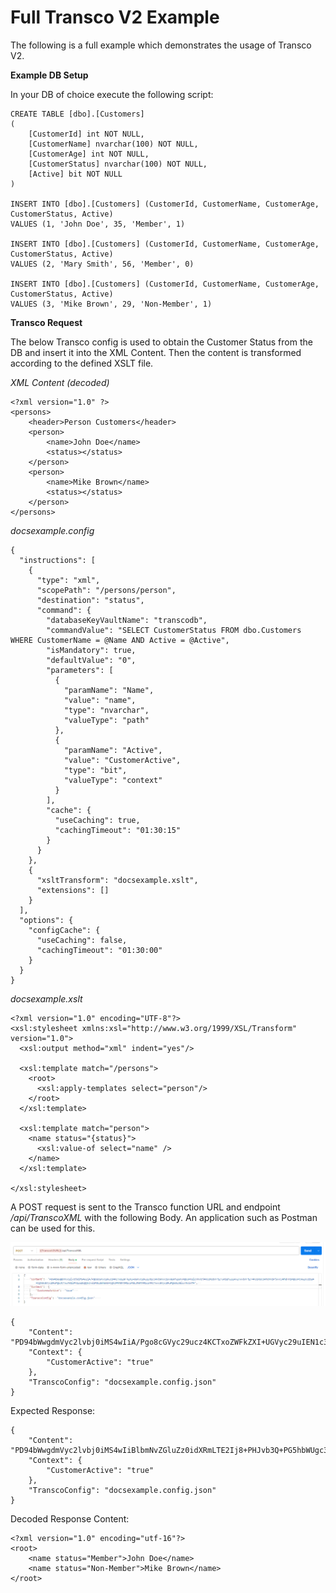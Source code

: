 # Full Transco V2 Example

The following is a full example which demonstrates the usage of Transco V2.

**Example DB Setup**

In your DB of choice execute the following script:

    CREATE TABLE [dbo].[Customers]
    (
    	[CustomerId] int NOT NULL,
    	[CustomerName] nvarchar(100) NOT NULL,
    	[CustomerAge] int NOT NULL,
    	[CustomerStatus] nvarchar(100) NOT NULL,
    	[Active] bit NOT NULL
    )
    
    INSERT INTO [dbo].[Customers] (CustomerId, CustomerName, CustomerAge, CustomerStatus, Active)
    VALUES (1, 'John Doe', 35, 'Member', 1)
    
    INSERT INTO [dbo].[Customers] (CustomerId, CustomerName, CustomerAge, CustomerStatus, Active)
    VALUES (2, 'Mary Smith', 56, 'Member', 0)
    
    INSERT INTO [dbo].[Customers] (CustomerId, CustomerName, CustomerAge, CustomerStatus, Active)
    VALUES (3, 'Mike Brown', 29, 'Non-Member', 1)

**Transco Request**



The below Transco config is used to obtain the Customer Status from the DB and insert it into the XML Content. Then the content is transformed according to the defined XSLT file.

*XML Content (decoded)*

    <?xml version="1.0" ?>
    <persons>
    	<header>Person Customers</header>
    	<person>
    		<name>John Doe</name>
    		<status></status>
    	</person>
    	<person>
    		<name>Mike Brown</name>
    		<status></status>
    	</person>
    </persons>

*docsexample.config*

    {
      "instructions": [
        {
          "type": "xml",
          "scopePath": "/persons/person",
          "destination": "status",
          "command": {
            "databaseKeyVaultName": "transcodb",
            "commandValue": "SELECT CustomerStatus FROM dbo.Customers WHERE CustomerName = @Name AND Active = @Active",
            "isMandatory": true,
            "defaultValue": "0",
            "parameters": [
              {
                "paramName": "Name",
                "value": "name",
                "type": "nvarchar",
                "valueType": "path"
              },
              {
                "paramName": "Active",
                "value": "CustomerActive",
                "type": "bit",
                "valueType": "context"
              }
            ],
            "cache": {
              "useCaching": true,
              "cachingTimeout": "01:30:15"
            }
          }
        },
        {
          "xsltTransform": "docsexample.xslt",
          "extensions": []
        }
      ],
      "options": {
        "configCache": {
          "useCaching": false,
          "cachingTimeout": "01:30:00"
        }
      }
    }



*docsexample.xslt*

    <?xml version="1.0" encoding="UTF-8"?>
    <xsl:stylesheet xmlns:xsl="http://www.w3.org/1999/XSL/Transform" version="1.0">
      <xsl:output method="xml" indent="yes"/>
    
      <xsl:template match="/persons">
        <root>
          <xsl:apply-templates select="person"/>
        </root>
      </xsl:template>
    
      <xsl:template match="person">
        <name status="{status}">
          <xsl:value-of select="name" />
        </name>
      </xsl:template>
    
    </xsl:stylesheet>

A POST request is sent to the Transco function URL and endpoint */api/TranscoXML* with the following Body. An application such as Postman can be used for this.

![Postman Request](../../../images/transcoV2Postman.png)


    {   
	    "Content": "PD94bWwgdmVyc2lvbj0iMS4wIiA/Pgo8cGVyc29ucz4KCTxoZWFkZXI+UGVyc29uIEN1c3RvbWVyczwvaGVhZGVyPgoJPHBlcnNvbj4KCQk8bmFtZT5Kb2huIERvZTwvbmFtZT4KCQk8c3RhdHVzPjwvc3RhdHVzPgoJPC9wZXJzb24+Cgk8cGVyc29uPgoJCTxuYW1lPk1pa2UgQnJvd248L25hbWU+CgkJPHN0YXR1cz48L3N0YXR1cz4KCTwvcGVyc29uPgo8L3BlcnNvbnM+",    
	    "Context": {
		    "CustomerActive": "true"   
	    },   
	    "TranscoConfig": "docsexample.config.json"  
    }

Expected Response:

    {
	    "Content": "PD94bWwgdmVyc2lvbj0iMS4wIiBlbmNvZGluZz0idXRmLTE2Ij8+PHJvb3Q+PG5hbWUgc3RhdHVzPSJNZW1iZXIiPkpvaG4gRG9lPC9uYW1lPjxuYW1lIHN0YXR1cz0iTm9uLU1lbWJlciI+TWlrZSBCcm93bjwvbmFtZT48L3Jvb3Q+",
	    "Context": {
		    "CustomerActive": "true"
	    },
	    "TranscoConfig": "docsexample.config.json"
    }
Decoded Response Content:

    <?xml version="1.0" encoding="utf-16"?>
    <root>
        <name status="Member">John Doe</name>
        <name status="Non-Member">Mike Brown</name>
    </root>
